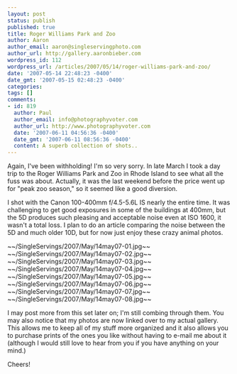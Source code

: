 ```yaml
---
layout: post
status: publish
published: true
title: Roger Williams Park and Zoo
author: Aaron
author_email: aaron@singleservingphoto.com
author_url: http://gallery.aaronbieber.com
wordpress_id: 112
wordpress_url: /articles/2007/05/14/roger-williams-park-and-zoo/
date: '2007-05-14 22:48:23 -0400'
date_gmt: '2007-05-15 02:48:23 -0400'
categories:
tags: []
comments:
- id: 819
  author: Paul
  author_email: info@photographyvoter.com
  author_url: http://www.photographyvoter.com
  date: '2007-06-11 04:56:36 -0400'
  date_gmt: '2007-06-11 08:56:36 -0400'
  content: A superb collection of shots..
---
```

Again, I've been withholding! I'm so very sorry. In late March I took a
day trip to the Roger Williams Park and Zoo in Rhode Island to see what
all the fuss was about. Actually, it was the last weekend before the
price went up for "peak zoo season," so it seemed like a good diversion.

I shot with the Canon 100-400mm f/4.5-5.6L IS nearly the entire time. It
was challenging to get good exposures in some of the buildings at 400mm,
but the 5D produces such pleasing and acceptable noise even at ISO 1600,
it wasn't a total loss. I plan to do an article comparing the noise
between the 5D and much older 10D, but for now just enjoy these crazy
animal photos.

\~\~/SingleServings/2007/May/14may07-01.jpg\~\~\
 \~\~/SingleServings/2007/May/14may07-02.jpg\~\~\
 \~\~/SingleServings/2007/May/14may07-03.jpg\~\~\
 \~\~/SingleServings/2007/May/14may07-04.jpg\~\~\
 \~\~/SingleServings/2007/May/14may07-05.jpg\~\~\
 \~\~/SingleServings/2007/May/14may07-06.jpg\~\~\
 \~\~/SingleServings/2007/May/14may07-07.jpg\~\~\
 \~\~/SingleServings/2007/May/14may07-08.jpg\~\~

I may post more from this set later on; I'm still combing through them.
You may also notice that my photos are now linked over to my actual
gallery. This allows me to keep all of my stuff more organized and it
also allows you to purchase prints of the ones you like without having
to e-mail me about it (although I would still love to hear from you if
you have anything on your mind.)

Cheers!
